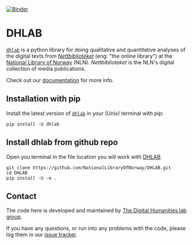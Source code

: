 [![Binder](https://mybinder.org/badge_logo.svg)](https://mybinder.org/v2/gh/NationalLibraryOfNorway/digital_tekstanalyse/HEAD)
# DHLAB

<!-- start dhlab-intro -->

 [`dhlab`](https://pypi.org/project/dhlab/) is a python library for doing qualitative and quantitative analyses of the digital texts from [*Nettbiblioteket*](https://www.nb.no/search) (eng: "the online library") at the [National Library of Norway](https://www.nb.no/) (NLN). *Nettbiblioteket* is the NLN's digital collection of media publications.

<!-- end dhlab-intro -->

Check out our [documentation](https://nationallibraryofnorway.github.io/DHLAB/) for more info.

<!-- start installation -->
## Installation with pip

Install the latest version of [`dhlab`](https://pypi.org/project/dhlab/) in your (Unix) terminal with pip:

```shell
pip install -U dhlab
```
<!-- end installation -->

## Install dhlab from github repo

Open you terminal in the file location you will work with [DHLAB](https://github.com/NationalLibraryOfNorway/DHLAB).

``` shell
git clone https://github.com/NationalLibraryOfNorway/DHLAB.git
cd DHLAB
pip install -U -e .
```

## Contact
<!-- start contact-info -->
The code here is developed and maintained by [The Digital Humanities lab group](https://www.nb.no/dh-lab/).

If you have any questions, or run into any problems with the code, please log them in our [issue
tracker](https://github.com/NationalLibraryOfNorway/DHLAB/issues).
<!-- end contact-info -->
